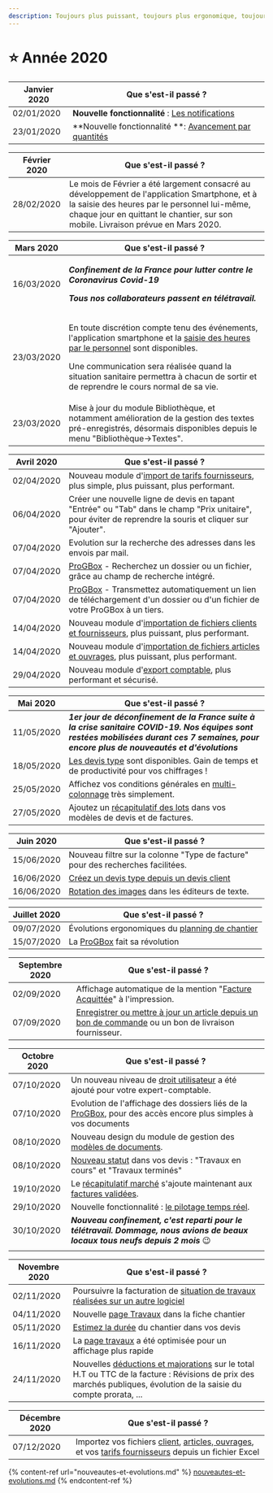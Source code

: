 ```yaml
---
description: Toujours plus puissant, toujours plus ergonomique, toujours plus ouvert....
---
```


# ⭐ Année 2020

| Janvier 2020 | Que s'est-il passé ?                                                                                                                                      |
| ------------ | --------------------------------------------------------------------------------------------------------------------------------------------------------- |
| 02/01/2020   | **Nouvelle fonctionnalité** : [Les notifications](../les-plus-du-logiciel/notifications.md)                                                               |
| 23/01/2020   | **Nouvelle fonctionnalité **: [Avancement par quantités](../pour-aller-plus-loin/les-factures/situation-de-travaux.md#saisir-les-avancements-en-quantite) |

| Février 2020 | Que s'est-il passé ?                                                                                                                                                                                                               |
| ------------ | ---------------------------------------------------------------------------------------------------------------------------------------------------------------------------------------------------------------------------------- |
| 28/02/2020   | Le mois de Février a été largement consacré au développement de l'application Smartphone, et à la saisie des heures par le personnel lui-même, chaque jour en quittant le chantier, sur son mobile. Livraison prévue en Mars 2020. |

| Mars 2020  | Que s'est-il passé ?                                                                                                                                                                                                                                                                                                                                                                                |
| ---------- | --------------------------------------------------------------------------------------------------------------------------------------------------------------------------------------------------------------------------------------------------------------------------------------------------------------------------------------------------------------------------------------------------- |
| 16/03/2020 | <p><em><strong>Confinement de la France pour lutter contre le Coronavirus Covid-19</strong></em></p><p><em><strong>Tous nos collaborateurs passent en télétravail.</strong></em></p>                                                                                                                                                                                                                |
| 23/03/2020 | <p>En toute discrétion compte tenu des événements, l'application smartphone et la <a href="../pour-aller-plus-loin/le-personnel/gestion-des-heures.md#saisie-des-heures-par-les-compagnons">saisie des heures par le personnel</a> sont disponibles.</p><p>Une communication sera réalisée quand la situation sanitaire permettra à chacun de sortir et de reprendre le cours normal de sa vie.</p> |
| 23/03/2020 | Mise à jour du module Bibliothèque, et notamment amélioration de la gestion des textes pré-enregistrés, désormais disponibles depuis le menu "Bibliothèque->Textes".                                                                                                                                                                                                                                |

| Avril 2020 | Que s'est-il passé ?                                                                                                                                                                                      |
| ---------- | --------------------------------------------------------------------------------------------------------------------------------------------------------------------------------------------------------- |
| 02/04/2020 | Nouveau module d'[import de tarifs fournisseurs](../pour-aller-plus-loin/bibliotheque-de-chiffrage/importer/import-de-tarifs-fournisseurs.md), plus simple, plus puissant, plus performant.               |
| 06/04/2020 | Créer une nouvelle ligne de devis en tapant "Entrée" ou "Tab" dans le champ "Prix unitaire", pour éviter de reprendre la souris et cliquer sur "Ajouter".                                                 |
| 07/04/2020 | Evolution sur la recherche des adresses dans les envois par mail.                                                                                                                                         |
| 07/04/2020 | [ProGBox](../les-plus-du-logiciel/progbox-archivage-de-documents.md) - Recherchez un dossier ou un fichier, grâce au champ de recherche intégré.                                                          |
| 07/04/2020 | [ProGBox](../les-plus-du-logiciel/progbox-archivage-de-documents.md) - Transmettez automatiquement un lien de téléchargement d'un dossier ou d'un fichier de votre ProGBox à un tiers.                    |
| 14/04/2020 | Nouveau module d'[importation de fichiers clients et fournisseurs](../pour-aller-plus-loin/les-tiers/importer.md), plus puissant, plus performant.                                                        |
| 14/04/2020 | Nouveau module d'[importation de fichiers articles et ouvrages](../pour-aller-plus-loin/bibliotheque-de-chiffrage/importer/import-de-fichier-fournitures-ou-ouvrages.md), plus puissant, plus performant. |
| 29/04/2020 | Nouveau module d'[export comptable](../pour-aller-plus-loin/exports-comptables/), plus performant et sécurisé.                                                                                            |

| Mai 2020   | Que s'est-il passé ?                                                                                                                                                                         |
| ---------- | -------------------------------------------------------------------------------------------------------------------------------------------------------------------------------------------- |
| 11/05/2020 | _**1er jour de déconfinement de la France suite à la crise sanitaire COVID-19. Nos équipes  sont restées mobilisées durant ces 7 semaines, pour encore plus de nouveautés et d'évolutions**_ |
| 18/05/2020 | [Les devis type](../pour-aller-plus-loin/les-devis/devis-type.md) sont disponibles. Gain de temps et de productivité pour vos chiffrages !                                                   |
| 25/05/2020 | Affichez vos conditions générales en [multi-colonnage](../faq-aides-trucs-et-astuces/trucs-et-astuces.md#affichage-en-plusieurs-colonnes) très simplement.                                   |
| 27/05/2020 | Ajoutez un [récapitulatif des lots](../pour-aller-plus-loin/modeles-de-document.md#recapitulatif-des-lots) dans vos modèles de devis et de factures.                                         |

| Juin 2020  | Que s'est-il passé ?                                                                                                   |
| ---------- | ---------------------------------------------------------------------------------------------------------------------- |
| 15/06/2020 | Nouveau filtre sur la colonne "Type de facture" pour des recherches facilitées.                                        |
| 16/06/2020 | [Créez un devis type depuis un devis client](../pour-aller-plus-loin/les-devis/devis-type.md#depuis-un-devis-existant) |
| 16/06/2020 | [Rotation des images](../les-plus-du-logiciel/galerie-dimages.md#rotation-dune-image) dans les éditeurs de texte.      |

| Juillet 2020 | Que s'est-il passé ?                                                                                                                        |
| ------------ | ------------------------------------------------------------------------------------------------------------------------------------------- |
| 09/07/2020   | Évolutions ergonomiques du [planning de chantier](../pour-aller-plus-loin/les-chantiers-1/planning-de-chantiers.md)                         |
| 15/07/2020   | La [ProGBox](../les-plus-du-logiciel/progbox-archivage-de-documents.md#progbox-un-cloud-integre-pour-tous-vos-documents) fait sa révolution |

| Septembre 2020 | Que s'est-il passé ?                                                                                                                                                                                                                    |
| -------------- | --------------------------------------------------------------------------------------------------------------------------------------------------------------------------------------------------------------------------------------- |
| 02/09/2020     | Affichage automatique de la mention "[Facture Acquittée](../pour-aller-plus-loin/les-factures/imprimer-une-facture.md#imprimer-une-facture-avec-la-mention-acquittee)" à l'impression.                                                  |
| 07/09/2020     | [Enregistrer ou mettre à jour un article depuis un bon de commande](../pour-aller-plus-loin/les-achats/les-bons-de-commande/#enregistrer-un-article-dans-la-bibliotheque-depuis-le-bon-de-commande) ou un bon de livraison fournisseur. |

| Octobre 2020 | Que s'est-il passé ?                                                                                                                                                                                                                              |
| ------------ | ------------------------------------------------------------------------------------------------------------------------------------------------------------------------------------------------------------------------------------------------- |
| 07/10/2020   | Un nouveau niveau de [droit utilisateur](../aide-au-demarrage/les-utilisateurs/gestion-des-droits.md) a été ajouté pour votre expert-comptable.                                                                                                   |
| 07/10/2020   | Evolution de l'affichage des dossiers liés de la [ProGBox](../les-plus-du-logiciel/progbox-archivage-de-documents.md#deposer-et-rechercher-un-document-sur-progbox), pour des accès encore plus simples à vos documents                           |
| 08/10/2020   | Nouveau design du module de gestion des [modèles de documents](../pour-aller-plus-loin/modeles-de-document.md).                                                                                                                                   |
| 08/10/2020   | [Nouveau statut](../pour-aller-plus-loin/les-devis/statut-des-devis.md#le-statut-travaux-dun-devis) dans vos devis : "Travaux en cours" et "Travaux terminés"                                                                                     |
| 19/10/2020   | Le [récapitulatif marché](../pour-aller-plus-loin/les-factures/imprimer-une-facture.md#option-avec-recapitulatif) s'ajoute maintenant aux [factures validées](../pour-aller-plus-loin/les-factures/valider-une-facture.md#finaliser-une-facture). |
| 29/10/2020   | Nouvelle fonctionnalité : [le pilotage temps réel](../pour-aller-plus-loin/les-chantiers-1/pilotage-temps-reel.md).                                                                                                                               |
| 30/10/2020   | _**Nouveau confinement, c'est reparti pour le télétravail. Dommage, nous avions de beaux locaux tous neufs depuis 2 mois**_ :wink:                                                                                                                |
|              |                                                                                                                                                                                                                                                   |

| Novembre 2020 | Que s'est-il passé ?                                                                                                                                                                                                                          |
| ------------- | --------------------------------------------------------------------------------------------------------------------------------------------------------------------------------------------------------------------------------------------- |
| 02/11/2020    | Poursuivre la facturation de [situation de travaux réalisées sur un autre logiciel](../aide-au-demarrage/migration-vers-notre-logiciel.md#alors-comment-poursuivre-la-facturation-de-situations-de-travaux-commencees-sur-mon-ancien-systeme) |
| 04/11/2020    | Nouvelle [page Travaux](../pour-aller-plus-loin/les-chantiers-1/la-fiche-chantier-en-detail.md#onglet-travaux) dans la fiche chantier                                                                                                         |
| 05/11/2020    | [Estimez la durée](../pour-aller-plus-loin/les-devis/creer-and-saisir-un-devis/prevoir-le-temps-passe.md) du chantier dans vos devis                                                                                                          |
| 16/11/2020    | La [page travaux](../pour-aller-plus-loin/les-chantiers-1/la-fiche-chantier-en-detail.md#onglet-travaux) a été optimisée pour un affichage plus rapide                                                                                        |
| 24/11/2020    | Nouvelles [déductions et majorations](../pour-aller-plus-loin/les-factures/deductions-et-majorations.md) sur le total H.T ou TTC de la facture : Révisions de prix des marchés publiques, évolution de la saisie du compte prorata, ...       |

| Décembre 2020 | Que s'est-il passé ?                                                                                                                                                                                                                                                                                                                                            |
| ------------- | --------------------------------------------------------------------------------------------------------------------------------------------------------------------------------------------------------------------------------------------------------------------------------------------------------------------------------------------------------------- |
| 07/12/2020    | Importez vos fichiers [client](../pour-aller-plus-loin/les-tiers/importer.md), [articles, ouvrages](../pour-aller-plus-loin/bibliotheque-de-chiffrage/importer/import-de-fichier-fournitures-ou-ouvrages.md), et vos [tarifs fournisseurs](../pour-aller-plus-loin/bibliotheque-de-chiffrage/importer/import-de-tarifs-fournisseurs.md) depuis un fichier Excel |

{% content-ref url="nouveautes-et-evolutions.md" %}
[nouveautes-et-evolutions.md](nouveautes-et-evolutions.md)
{% endcontent-ref %}

